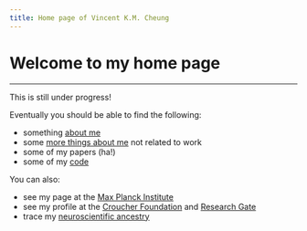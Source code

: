```yaml
---
title: Home page of Vincent K.M. Cheung
---
```


# Welcome to my home page

---

This is still under progress!

Eventually you should be able to find the following:
- something [about me](about.md)
- some [more things about me](personal.md) not related to work
- some of my papers (ha!)
- some of my [code](code.md)

You can also:
- see my page at the [Max Planck Institute](http://www.cbs.mpg.de/person/cheung/162350)
- see my profile at the [Croucher Foundation](https://scholars.croucher.org.hk/scholars/vincent-ka-ming-cheung) and [Research Gate](https://www.researchgate.net/profile/Vincent_Cheung8)
- trace my [neuroscientific ancestry](https://neurotree.org/neurotree/tree.php?pid=675381)
